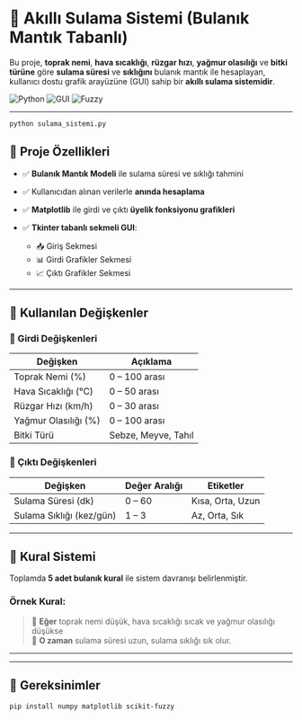 # 🌱 Akıllı Sulama Sistemi (Bulanık Mantık Tabanlı)

Bu proje, **toprak nemi**, **hava sıcaklığı**, **rüzgar hızı**, **yağmur olasılığı** ve **bitki türüne** göre **sulama süresi** ve **sıklığını** bulanık mantık ile hesaplayan, kullanıcı dostu grafik arayüzüne (GUI) sahip bir **akıllı sulama sistemidir**.

![Python](https://img.shields.io/badge/Python-3.9+-blue.svg)
![GUI](https://img.shields.io/badge/GUI-Tkinter-orange.svg)
![Fuzzy](https://img.shields.io/badge/FuzzyLogic-skfuzzy-purple.svg)

---
```bash
python sulama_sistemi.py
```

## 📌 Proje Özellikleri

- ✅ **Bulanık Mantık Modeli** ile sulama süresi ve sıklığı tahmini  
- ✅ Kullanıcıdan alınan verilerle **anında hesaplama**  
- ✅ **Matplotlib** ile girdi ve çıktı **üyelik fonksiyonu grafikleri**  
- ✅ **Tkinter tabanlı sekmeli GUI**:

  - 📥 Giriş Sekmesi  
  - 📊 Girdi Grafikler Sekmesi  
  - 📈 Çıktı Grafikler Sekmesi

---

## 🧠 Kullanılan Değişkenler

### 🔹 Girdi Değişkenleri

| Değişken           | Açıklama                  |
|--------------------|---------------------------|
| Toprak Nemi (%)    | 0 – 100 arası              |
| Hava Sıcaklığı (°C)| 0 – 50 arası               |
| Rüzgar Hızı (km/h) | 0 – 30 arası               |
| Yağmur Olasılığı (%) | 0 – 100 arası            |
| Bitki Türü         | Sebze, Meyve, Tahıl       |

### 🔸 Çıktı Değişkenleri

| Değişken            | Değer Aralığı  | Etiketler          |
|---------------------|----------------|---------------------|
| Sulama Süresi (dk)  | 0 – 60         | Kısa, Orta, Uzun    |
| Sulama Sıklığı (kez/gün)| 1 – 3     | Az, Orta, Sık       |

---

## 🧾 Kural Sistemi

Toplamda **5 adet bulanık kural** ile sistem davranışı belirlenmiştir.

### Örnek Kural:

> 🔸 **Eğer** toprak nemi düşük, hava sıcaklığı sıcak ve yağmur olasılığı düşükse  
> 🔸 **O zaman** sulama süresi uzun, sulama sıklığı sık olur.

---


---

## 🔧 Gereksinimler

```bash
pip install numpy matplotlib scikit-fuzzy
